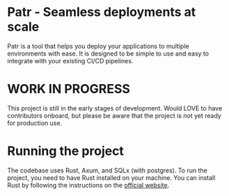 # Patr - Seamless deployments at scale

Patr is a tool that helps you deploy your applications to multiple environments with ease. It is designed to be simple to use and easy to integrate with your existing CI/CD pipelines.

# WORK IN PROGRESS

This project is still in the early stages of development. Would LOVE to have contributors onboard, but please be aware that the project is not yet ready for production use.

# Running the project

The codebase uses Rust, Axum, and SQLx (with postgres). To run the project, you need to have Rust installed on your machine. You can install Rust by following the instructions on the [official website](https://www.rust-lang.org/tools/install).

